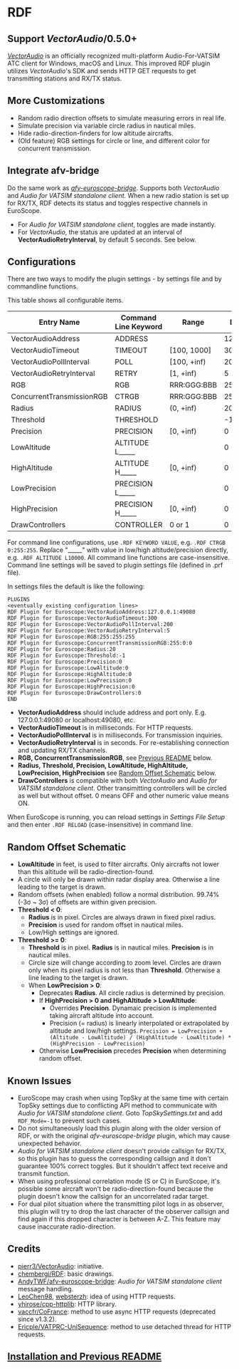# RDF

## Support *VectorAudio*/0.5.0+

[*VectorAudio*](https://github.com/pierr3/VectorAudio) is an officially recognized multi-platform Audio-For-VATSIM ATC client for Windows, macOS and Linux. This improved RDF plugin utilizes *VectorAudio*'s SDK and sends HTTP GET requests to get transmitting stations and RX/TX status.

## More Customizations

+ Random radio direction offsets to simulate measuring errors in real life.
+ Simulate precision via variable circle radius in nautical miles.
+ Hide radio-direction-finders for low altitude aircrafts.
+ (Old feature) RGB settings for circle or line, and different color for concurrent transmission.

## Integrate afv-bridge

Do the same work as [*afv-euroscope-bridge*](https://github.com/AndyTWF/afv-euroscope-bridge). Supports both *VectorAudio* and *Audio for VATSIM standalone client*. When a new radio station is set up for RX/TX, RDF detects its status and toggles respective channels in EuroScope.

+ For *Audio for VATSIM standalone client*, toggles are made instantly.
+ For *VectorAudio*, the status are updated at an interval of **VectorAudioRetryInterval**, by default 5 seconds. See below.

## Configurations

There are two ways to modify the plugin settings - by settings file and by commandline functions.

This table shows all configurable items.

|Entry Name|Command Line Keyword|Range|Default Value|
|-|-|-|-|
|VectorAudioAddress|ADDRESS||127.0.0.1:49080|
|VectorAudioTimeout|TIMEOUT|[100, 1000]|300|
|VectorAudioPollInterval|POLL|[100, +inf)|200|
|VectorAudioRetryInterval|RETRY|[1, +inf)|5|
|RGB|RGB|RRR:GGG:BBB|255:255:255|
|ConcurrentTransmissionRGB|CTRGB|RRR:GGG:BBB|255:0:0|
|Radius|RADIUS|(0, +inf)|20|
|Threshold|THRESHOLD||-1|
|Precision|PRECISION|[0, +inf)|0|
|LowAltitude|ALTITUDE L_____||0|
|HighAltitude|ALTITUDE H_____|[0, +inf)|0|
|LowPrecision|PRECISION L_____||0|
|HighPrecision|PRECISION H_____|[0, +inf)|0|
|DrawControllers|CONTROLLER|0 or 1|0|

For command line configurations, use `.RDF KEYWORD VALUE`, e.g. `.RDF CTRGB 0:255:255`. Replace "_____" with value in low/high altitude/precision directly, e.g. `.RDF ALTITUDE L10000`. All command line functions are case-insensitive. Command line settings will be saved to plugin settings file (defined in .prf file).

In settings files the default is like the following:

```text
PLUGINS
<eventually existing configuration lines>
RDF Plugin for Euroscope:VectorAudioAddress:127.0.0.1:49080
RDF Plugin for Euroscope:VectorAudioTimeout:300
RDF Plugin for Euroscope:VectorAudioPollInterval:200
RDF Plugin for Euroscope:VectorAudioRetryInterval:5
RDF Plugin for Euroscope:RGB:255:255:255
RDF Plugin for Euroscope:ConcurrentTransmissionRGB:255:0:0
RDF Plugin for Euroscope:Radius:20
RDF Plugin for Euroscope:Threshold:-1
RDF Plugin for Euroscope:Precision:0
RDF Plugin for Euroscope:LowAltitude:0
RDF Plugin for Euroscope:HighAltitude:0
RDF Plugin for Euroscope:LowPrecision:0
RDF Plugin for Euroscope:HighPrecision:0
RDF Plugin for Euroscope:DrawControllers:0
END
```

+ **VectorAudioAddress** should include address and port only. E.g. 127.0.0.1:49080 or localhost:49080, etc.
+ **VectorAudioTimeout** is in milliseconds. For HTTP requests.
+ **VectorAudioPollInterval** is in milliseconds. For transmission inquiries.
+ **VectorAudioRetryInterval** is in seconds. For re-establishing connection and updating RX/TX channels.
+ **RGB, ConcurrentTransmissionRGB**, see [Previous README](#installation-and-previous-readme) below.
+ **Radius, Threshold, Precision, LowAltitude, HighAltitude, LowPrecision, HighPrecision** see [Random Offset Schematic](#random-offset-schematic) below.
+ **DrawControllers** is compatible with both *VectorAudio* and *Audio for VATSIM standalone client*. Other transimitting controllers will be circled as well but without offset. 0 means OFF and other numeric value means ON.

When EuroScope is running, you can reload settings in *Settings File Setup* and then enter `.RDF RELOAD` (case-insensitive) in command line.

## Random Offset Schematic

+ **LowAltitude** in feet, is used to filter aircrafts. Only aircrafts not lower than this altitude will be radio-direction-found.
+ A circle will only be drawn within radar display area. Otherwise a line leading to the target is drawn.
+ Random offsets (when enabled) follow a normal distribution. 99.74% (-3σ ~ 3σ) of offsets are within given precision.
+ **Threshold < 0**:
  + **Radius** is in pixel. Circles are always drawn in fixed pixel radius.
  + **Precision** is used for random offset in nautical miles.
  + Low/High settings are ignored.
+ **Threshold >= 0**:
  + **Threshold** is in pixel. **Radius** is in nautical miles. **Precision** is in nautical miles.
  + Circle size will change according to zoom level. Circles are drawn only when its pixel radius is not less than **Threshold**. Otherwise a line leading to the target is drawn.
  + When **LowPrecision > 0**:
    + Deprecates **Radius**. All circle radius is determined by precision.
    + If **HighPrecision > 0 and HighAltitude > LowAltitude**:
      + Overrides **Precision**. Dynamaic precision is implemented taking aircraft altitude into account.
      + Precision (= radius) is linearly interpolated or extrapolated by altitude and low/high settings. `Precision = LowPrecision + (Altitude - LowAltitude) / (HighAltitude - LowAltitude) * (HighPrecision - LowPrecision)`
    + Otherwise **LowPrecision** precedes **Precision** when determining random offset.

## Known Issues

+ EuroScope may crash when using TopSky at the same time with certain TopSky settings due to conflicting API method to communicate with *Audio for VATSIM standalone client*. Goto *TopSkySettings.txt* and add `RDF_Mode=-1` to prevent such cases.
+ Do not simultaneously load this plugin along with the older version of RDF, or with the original *afv-euroscope-bridge* plugin, which may cause unexpected behavior.
+ *Audio for VATSIM standalone client* doesn't provide callsign for RX/TX, so this plugin has to guess the corresponding callsign and it don't guarantee 100% correct toggles. But it shouldn't affect text receive and transmit function.
+ When using professional correlation mode (S or C) in EuroScope, it's possible some aircraft won't be radio-direction-found because the plugin doesn't know the callsign for an uncorrelated radar target.
+ For dual pilot situation where the transmitting pilot logs in as observer, this plugin will try to drop the last character of the observer callsign and find again if this dropped character is between A-Z. This feature may cause inaccurate radio-direction.

## Credits

+ [pierr3/VectorAudio](https://github.com/pierr3/VectorAudio): initiative.
+ [chembergj/RDF](https://github.com/chembergj/RDF): basic drawings.
+ [AndyTWF/afv-euroscope-bridge](https://github.com/AndyTWF/afv-euroscope-bridge): *Audio for VATSIM standalone client* message handling.
+ [LeoChen98](https://github.com/LeoChen98), [websterzh](https://github.com/websterzh): idea of using HTTP requests.
+ [yhirose/cpp-httplib](https://github.com/yhirose/cpp-httplib): HTTP library.
+ [vaccfr/CoFrance](https://github.com/vaccfr/CoFrance): method to use async HTTP requests (deprecated since v1.3.2).
+ [Ericple/VATPRC-UniSequence](https://github.com/Ericple/VATPRC-UniSequence): method to use detached thread for HTTP requests.

## [Installation and Previous README](https://github.com/chembergj/RDF#rdf)
